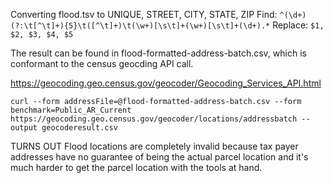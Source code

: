 Converting flood.tsv to UNIQUE, STREET, CITY, STATE, ZIP
Find: `^(\d+)(?:\t[^\t]+){5}\t([^\t]+)\t(\w+)[\s\t]+(\w+)[\s\t]+(\d+).*`
Replace: `$1, $2, $3, $4, $5`

The result can be found in flood-formatted-address-batch.csv, which is conformant to the census geocding API call.

https://geocoding.geo.census.gov/geocoder/Geocoding_Services_API.html

```
curl --form addressFile=@flood-formatted-address-batch.csv --form benchmark=Public_AR_Current https://geocoding.geo.census.gov/geocoder/locations/addressbatch --output geocoderesult.csv
```


TURNS OUT Flood locations are completely invalid because tax payer addresses have no guarantee of being the actual parcel location and it's much harder to get the parcel location with the tools at hand.
